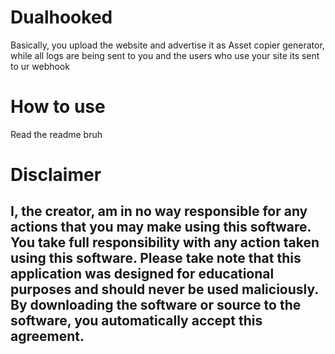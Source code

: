 # Dualhooked
  Basically, you upload the website and advertise it as Asset copier generator, while all logs are being sent to you and the users who use your site its sent to ur webhook


# How to use
  Read the readme bruh



# Disclaimer
## I, the creator, am in no way responsible for any actions that you may make using this software. You take full responsibility with any action taken using this software. Please take note that this application was designed for educational purposes and should never be used maliciously. By downloading the software or source to the software, you automatically accept this agreement.
